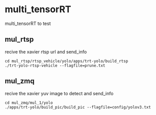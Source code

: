 # multi_tensorRT
multi_tensorRT to test

## mul_rtsp
recive the xavier rtsp url and send_info
  ```
  cd mul_rtsp/rtsp_vehicle/yolo/apps/trt-yolo/build_rtsp
  ./trt-yolo-rtsp-vehicle --flagfile=prune.txt
  ```


## mul_zmq
recive the xavier yuv image to detect and send_info
  ```
  cd mul_zmq/mul_1/yolo
  ./apps/trt-yolo/build_pic/build_pic --flagfile=config/yolov3.txt
  ```
